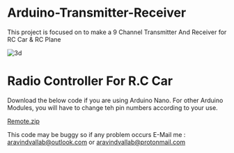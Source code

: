 # Arduino-Transmitter-Receiver

This project is focused on to make a 9 Channel Transmitter And Receiver for RC Car & RC Plane

![3d](https://user-images.githubusercontent.com/86643678/149707466-8c6ca0cc-1ca3-41af-abf3-f4359aea78fe.png)

# Radio Controller For R.C Car

Download the below code if you are using Arduino Nano. For other Arduino Modules, you will have to change teh pin numbers according to your use.

[Remote.zip](https://github.com/HyperArx/Arduino-Transmitter-Receiver/files/7878967/Remote.zip)  

This code may be buggy so if any problem occurs E-Mail me : aravindvallab@outlook.com or aravindvallab@protonmail.com

